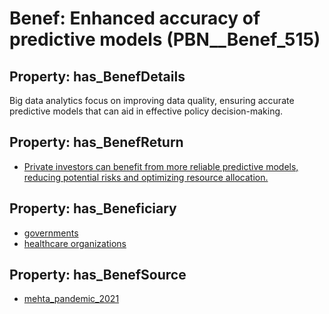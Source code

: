 # Benef: __Enhanced accuracy of predictive models__ (PBN__Benef_515)

## Property: has_BenefDetails

Big data analytics focus on improving data quality, ensuring accurate predictive models that can aid in effective policy decision-making.

## Property: has_BenefReturn

* [Private investors can benefit from more reliable predictive models, reducing potential risks and optimizing resource allocation.](../BenefReturn/PBN__BenefReturn_563)

## Property: has_Beneficiary

* [governments](../Stakeholder/PBN__Stakeholder_47)
* [healthcare organizations](../Stakeholder/PBN__Stakeholder_216)

## Property: has_BenefSource

* [mehta_pandemic_2021](../Article/PBN__Article_106)

